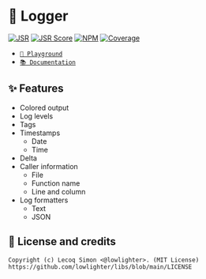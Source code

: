 # 📰 Logger

[![JSR](https://jsr.io/badges/@libs/logger)](https://jsr.io/@libs/logger) [![JSR Score](https://jsr.io/badges/@libs/logger/score)](https://jsr.io/@libs/logger) [![NPM](https://img.shields.io/npm/v/@lowlighter%2Flogger?logo=npm&labelColor=cb0000&color=183e4e)](https://www.npmjs.com/package/@lowlighter/logger) [![Coverage](https://libs-coverage.lecoq.io/logger/badge.svg)](https://libs-coverage.lecoq.io/logger)

- [`🦕 Playground`](https://dash.deno.com/playground/libs-logger)
- [`📚 Documentation`](https://jsr.io/@libs/logger/doc)

## ✨ Features

- Colored output
- Log levels
- Tags
- Timestamps
  - Date
  - Time
- Delta
- Caller information
  - File
  - Function name
  - Line and column
- Log formatters
  - Text
  - JSON

## 📜 License and credits

```
Copyright (c) Lecoq Simon <@lowlighter>. (MIT License)
https://github.com/lowlighter/libs/blob/main/LICENSE
```
